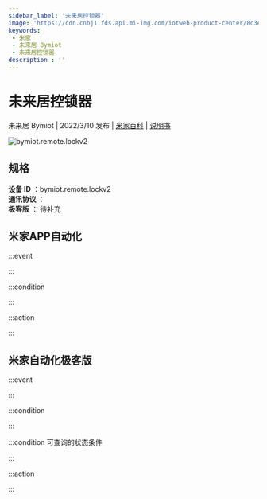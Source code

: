 ```yaml
---
sidebar_label: '未来居控锁器'
image: 'https://cdn.cnbj1.fds.api.mi-img.com/iotweb-product-center/8c3e2919902718ab800e1e0d67d3e318_1641901447669.png?GalaxyAccessKeyId=AKVGLQWBOVIRQ3XLEW&Expires=9223372036854775807&Signature=PtNiZLmKHKF0qnRUh2rwz99TYt0='
keywords: 
 - 米家
 - 未来居 Bymiot
 - 未来居控锁器
description : ''
---
```

# 未来居控锁器

未来居 Bymiot | 2022/3/10 发布 | [米家百科](https://home.mi.com/webapp/content/baike/product/index.html?model=bymiot.remote.lockv2) | [说明书](https://home.mi.com/views/introduction.html?model=bymiot.remote.lockv2&region=cn)

![bymiot.remote.lockv2](https://cdn.cnbj1.fds.api.mi-img.com/iotweb-product-center/8c3e2919902718ab800e1e0d67d3e318_1641901447669.png?GalaxyAccessKeyId=AKVGLQWBOVIRQ3XLEW&Expires=9223372036854775807&Signature=PtNiZLmKHKF0qnRUh2rwz99TYt0=)

## 规格  
> 
**设备 ID** ：bymiot.remote.lockv2  
**通讯协议** ：  
**极客版**  ： 待补充 


## 米家APP自动化  

:::event  

:::

:::condition  

:::

:::action   

:::

## 米家自动化极客版  

:::event  

:::

:::condition  

:::

:::condition 可查询的状态条件  

:::

:::action  

:::

        
